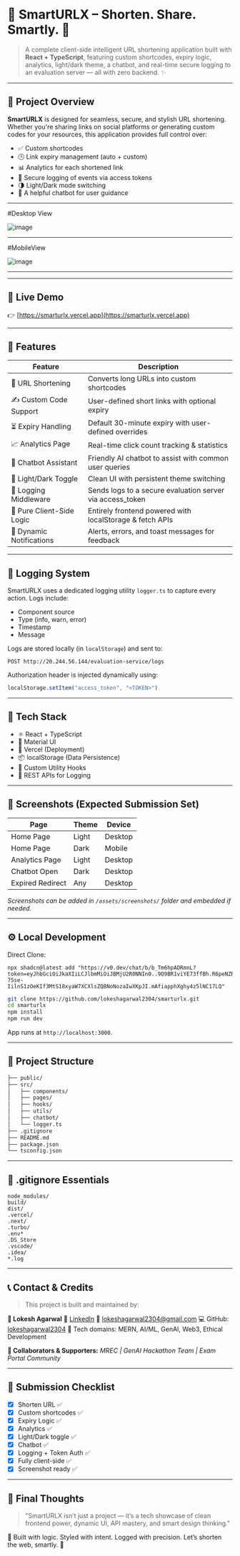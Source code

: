 # 🔗 SmartURLX – Shorten. Share. Smartly. 🚀

> A complete client-side intelligent URL shortening application built with **React + TypeScript**, featuring custom shortcodes, expiry logic, analytics, light/dark theme, a chatbot, and real-time secure logging to an evaluation server — all with zero backend. ✨

---

## 📌 Project Overview

**SmartURLX** is designed for seamless, secure, and stylish URL shortening. Whether you're sharing links on social platforms or generating custom codes for your resources, this application provides full control over:

* ✅ Custom shortcodes
* 🕒 Link expiry management (auto + custom)
* 📊 Analytics for each shortened link
* 🔐 Secure logging of events via access tokens
* 🌗 Light/Dark mode switching
* 🤖 A helpful chatbot for user guidance

---
#Desktop View

![image](https://github.com/user-attachments/assets/1c7f3b3e-5529-4202-afa1-6741d9592192)

---
#MobileView

![image](https://github.com/user-attachments/assets/0ad2b2ee-3c00-48ce-b21c-db8c2ed95b0a)

---
---

## 🚀 Live Demo

👉 [https://smarturlx.vercel.app](https://smarturlx.vercel.app) 

---

## 🌟 Features

| Feature                   | Description                                                |
| ------------------------- | ---------------------------------------------------------- |
| 🔗 URL Shortening         | Converts long URLs into custom shortcodes                  |
| ✍️ Custom Code Support    | User-defined short links with optional expiry              |
| ⏳ Expiry Handling         | Default 30-minute expiry with user-defined overrides       |
| 📈 Analytics Page         | Real-time click count tracking & statistics                |
| 🤖 Chatbot Assistant      | Friendly AI chatbot to assist with common user queries     |
| 🌙 Light/Dark Toggle      | Clean UI with persistent theme switching                   |
| 🔐 Logging Middleware     | Sends logs to a secure evaluation server via access\_token |
| 🧠 Pure Client-Side Logic | Entirely frontend powered with localStorage & fetch APIs   |
| 💬 Dynamic Notifications  | Alerts, errors, and toast messages for feedback            |

---

## 🔐 Logging System

SmartURLX uses a dedicated logging utility `logger.ts` to capture every action. Logs include:

* Component source
* Type (info, warn, error)
* Timestamp
* Message

Logs are stored locally (in `localStorage`) and sent to:

```http
POST http://20.244.56.144/evaluation-service/logs
```

Authorization header is injected dynamically using:

```ts
localStorage.setItem("access_token", "<TOKEN>")
```

---

## 🧠 Tech Stack

* ⚛️ React + TypeScript
* 🎨 Material UI
* 📂 Vercel (Deployment)
* 📦 localStorage (Data Persistence)
* 🔗 Custom Utility Hooks
* 🧾 REST APIs for Logging

---

## 📸 Screenshots (Expected Submission Set)

| Page             | Theme | Device  |
| ---------------- | ----- | ------- |
| Home Page        | Light | Desktop |
| Home Page        | Dark  | Mobile  |
| Analytics Page   | Light | Desktop |
| Chatbot Open     | Dark  | Desktop |
| Expired Redirect | Any   | Desktop |

*Screenshots can be added in `/assets/screenshots/` folder and embedded if needed.*

---

## ⚙️ Local Development
Direct Clone:
```
npx shadcn@latest add "https://v0.dev/chat/b/b_Tm6hpADRmnL?token=eyJhbGciOiJkaXIiLCJlbmMiOiJBMjU2R0NNIn0..9O9BR1viYE73ffBh.R6peNZRy7-75se-IilnS1zOeKIf3MtS18xyaW7XCXlsZQBNoNozaIwXKpJI.mAfiapphXghy4z5lNC17LQ"
```
```bash
git clone https://github.com/lokeshagarwal2304/smarturlx.git
cd smarturlx
npm install
npm run dev
```

App runs at `http://localhost:3000`.

---

## 📁 Project Structure

```bash
├── public/
├── src/
│   ├── components/
│   ├── pages/
│   ├── hooks/
│   ├── utils/
│   ├── chatbot/
│   └── logger.ts
├── .gitignore
├── README.md
├── package.json
└── tsconfig.json
```

---

## 🧾 .gitignore Essentials

```gitignore
node_modules/
build/
dist/
.vercel/
.next/
.turbo/
.env*
.DS_Store
.vscode/
.idea/
*.log
```

---

## 📞 Contact & Credits

> This project is built and maintained by:

**👤 Lokesh Agarwal**
🔗 [LinkedIn](https://www.linkedin.com/in/lokeshagarwal2304)
📧 [lokeshagarwal2304@gmail.com](mailto:lokeshagarwal2304@gmail.com)
💻 GitHub: [lokeshagarwal2304](https://github.com/lokeshagarwal2304)
🧠 Tech domains: MERN, AI/ML, GenAI, Web3, Ethical Development

**🤝 Collaborators & Supporters:**
*MREC | GenAI Hackathon Team | Exam Portal Community*

---

## 🧪 Submission Checklist

* [x] Shorten URL ✅
* [x] Custom shortcodes ✅
* [x] Expiry Logic ✅
* [x] Analytics ✅
* [x] Light/Dark toggle ✅
* [x] Chatbot ✅
* [x] Logging + Token Auth ✅
* [x] Fully client-side ✅
* [x] Screenshot ready ✅

---

## 💬 Final Thoughts

> "SmartURLX isn’t just a project — it’s a tech showcase of clean frontend power, dynamic UI, API mastery, and smart design thinking."

🧠 Built with logic. Styled with intent. Logged with precision.
Let’s shorten the web, smartly. 🧩

